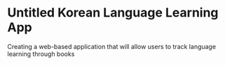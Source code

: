 # Untitled Korean Language Learning App 
Creating a web-based application that will allow users to track language learning through books
